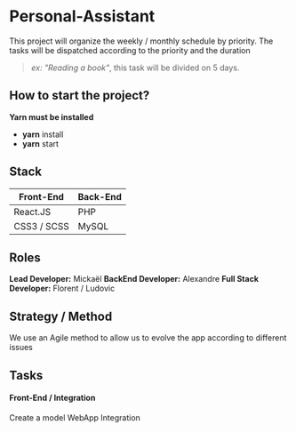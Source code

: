 # Personal-Assistant
This project will organize the weekly / monthly schedule by priority.  The tasks will be dispatched according to the priority and the duration 
>_ex: "Reading a book"_, this task will be divided on 5 days.

## How to start the project?
**Yarn must be installed**
* **yarn** install
* **yarn** start

## Stack
 **Front-End** | **Back-End**
 ----------|---------
  React.JS | PHP
CSS3 / SCSS| MySQL

## Roles
**Lead Developer:** Mickaël
**BackEnd Developer:** Alexandre
**Full Stack Developer:** Florent / Ludovic

## Strategy / Method
We use an Agile method to allow us to evolve the app according to different issues

## Tasks
#### Front-End / Integration
Create a model
WebApp Integration



